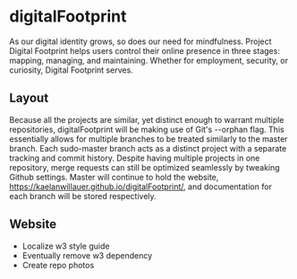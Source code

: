 # digitalFootprint
As our digital identity grows, so does our need for mindfulness. Project Digital Footprint helps users control their online presence in three stages: mapping, managing, and maintaining. Whether for employment, security, or curiosity, Digital Footprint
            serves.

## Layout
Because all the projects are similar, yet distinct enough to warrant multiple repositories, digitalFootprint will be making use of Git's --orphan flag. This essentially allows for multiple branches to be treated similarly to the master branch. Each sudo-master branch acts as a distinct project with a separate tracking and commit history. Despite having multiple projects in one repository, merge requests can still be optimized seamlessly by tweaking Github settings. Master will continue to hold the website, https://kaelanwillauer.github.io/digitalFootprint/, and documentation for each branch will be stored respectively.
## Website
- Localize w3 style guide
- Eventually remove w3 dependency
- Create repo photos

